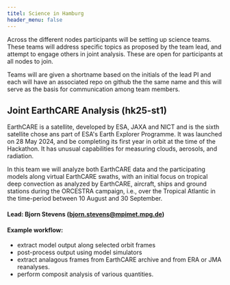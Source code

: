 ```yaml
---
titel: Science in Hamburg
header_menu: false
---
```


Across the different nodes participants will be setting up science teams. These teams will address specific topics as proposed by the team lead, and attempt to engage others in joint analysis. These are open for participants at all nodes to join. 

Teams will are given a shortname based on the initials of the lead PI and each will have an associated repo on github the the same name and this  will serve as the basis for communication among team members.

## Joint EarthCARE Analysis (hk25-st1)

EarthCARE is a satellite, developed by ESA, JAXA and NICT and is the sixth satellite chose ans part of ESA's Earth Explorer Programme.   It was launched on 28 May 2024, and be completing its first year in orbit at the time of the Hackathon.  It has unusual capabilities for measuring clouds, aerosols, and radiation.

In this team we will analyze both EarthCARE data and the participating models along virtual EarthCARE swaths, with an initial focus on tropical deep convection as analyzed by EarthCARE, aircraft, ships and ground stations during the ORCESTRA campaign, i.e., over the Tropical Atlantic in the time-period between 10 August and 30 September.

#### Lead: Bjorn Stevens (bjorn.stevens@mpimet.mpg.de)

#### Example workflow:
* extract model output along selected orbit frames
* post-process output using model simulators
* extract analagous frames from EarthCARE archive and from ERA or JMA reanalyses.
* perform composit analysis of various quantities.

